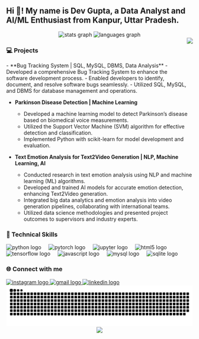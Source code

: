 <h2 align="left">Hi 👋! My name is Dev Gupta, a Data Analyst and AI/ML Enthusiast from Kanpur, Uttar Pradesh.</h2>

<div align="center">
  <img src="https://github-readme-stats.vercel.app/api?username=dev9454&hide_title=false&hide_rank=false&show_icons=true&include_all_commits=true&count_private=true&disable_animations=false&theme=dracula&locale=en&hide_border=false" height="150" alt="stats graph"  />
  <img src="https://github-readme-stats.vercel.app/api/top-langs?username=dev9454&locale=en&hide_title=false&layout=compact&card_width=320&langs_count=5&theme=dracula&hide_border=false" height="150" alt="languages graph"  />
</div>

<img align="right" height="150" src="https://i.imgflip.com/65efzo.gif"  />

<h3 align="left">💻 Projects</h3>
- **Bug Tracking System | SQL, MySQL, DBMS, Data Analysis**
  - Developed a comprehensive Bug Tracking System to enhance the software development process.
  - Enabled developers to identify, document, and resolve software bugs seamlessly.
  - Utilized SQL, MySQL, and DBMS for database management and operations.

- **Parkinson Disease Detection | Machine Learning**
  - Developed a machine learning model to detect Parkinson’s disease based on biomedical voice measurements.
  - Utilized the Support Vector Machine (SVM) algorithm for effective detection and classification.
  - Implemented Python with scikit-learn for model development and evaluation.

- **Text Emotion Analysis for Text2Video Generation | NLP, Machine Learning, AI**
  - Conducted research in text emotion analysis using NLP and machine learning (ML) algorithms.
  - Developed and trained AI models for accurate emotion detection, enhancing Text2Video generation.
  - Integrated big data analytics and emotion analysis into video generation pipelines, collaborating with international teams.
  - Utilized data science methodologies and presented project outcomes to supervisors and industry experts.

<h3 align="left">🔧 Technical Skills</h3>
<div align="left">
  <img src="https://cdn.jsdelivr.net/gh/devicons/devicon/icons/python/python-original.svg" height="40" alt="python logo"  />
  <img width="12" />
  <img src="https://cdn.jsdelivr.net/gh/devicons/devicon/icons/pytorch/pytorch-original.svg" height="40" alt="pytorch logo"  />
  <img width="12" />
  <img src="https://cdn.jsdelivr.net/gh/devicons/devicon/icons/jupyter/jupyter-original.svg" height="40" alt="jupyter logo"  />
  <img width="12" />
  <img src="https://cdn.jsdelivr.net/gh/devicons/devicon/icons/html5/html5-original.svg" height="40" alt="html5 logo"  />
  <img width="12" />
  <img src="https://cdn.jsdelivr.net/gh/devicons/devicon/icons/tensorflow/tensorflow-original.svg" height="40" alt="tensorflow logo"  />
  <img width="12" />
  <img src="https://cdn.jsdelivr.net/gh/devicons/devicon/icons/javascript/javascript-original.svg" height="40" alt="javascript logo"  />
  <img width="12" />
  <img src="https://cdn.jsdelivr.net/gh/devicons/devicon/icons/mysql/mysql-original.svg" height="40" alt="mysql logo"  />
  <img width="12" />
  <img src="https://cdn.jsdelivr.net/gh/devicons/devicon/icons/sqlite/sqlite-original.svg" height="40" alt="sqlite logo"  />
</div>
<h3 align="left">🌐 Connect with me</h3>
<div align="left">
  <a href="https://www.instagram.com/yourinstagram/">
    <img src="https://img.shields.io/static/v1?message=Instagram&logo=instagram&label=&color=E4405F&logoColor=white&labelColor=&style=for-the-badge" height="35" alt="instagram logo"  />
  </a>
  <a href="mailto:your-email@gmail.com">
    <img src="https://img.shields.io/static/v1?message=Gmail&logo=gmail&label=&color=D14836&logoColor=white&labelColor=&style=for-the-badge" height="35" alt="gmail logo"  />
  </a>
  <a href="https://www.linkedin.com/in/yourlinkedin/">
    <img src="https://img.shields.io/static/v1?message=LinkedIn&logo=linkedin&label=&color=0077B5&logoColor=white&labelColor=&style=for-the-badge" height="35" alt="linkedin logo"  />
  </a>
</div>

<div align="center">
  <img src="https://raw.githubusercontent.com/dev9454/dev9454/output/snake.svg" alt="Snake animation" />
</div>

<div align="center">
  <img src="https://profile-counter.glitch.me/dev9454/count.svg?"  />
</div>

<!--
**dev9454/dev9454** is a ✨ _special_ ✨ repository because its `README.md` (this file) appears on your GitHub profile.

Here are some ideas to get you started:

- 🔭 I’m currently working on ...
- 🌱 I’m currently learning ...
- 👯 I’m looking to collaborate on ...
- 🤔 I’m looking for help with ...
- 💬 Ask me about ...
- 📫 How to reach me: ...
- 😄 Pronouns: ...
- ⚡ Fun fact: ...
-->
